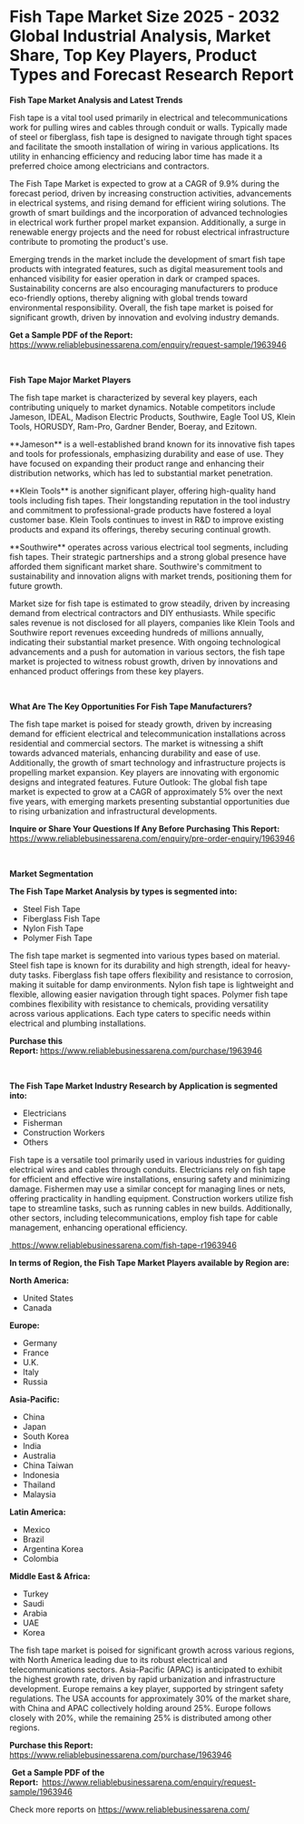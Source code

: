 <p><h1>Fish Tape Market Size 2025 - 2032 Global Industrial Analysis, Market Share, Top Key Players, Product Types and Forecast Research Report</h1></p><p><strong>Fish Tape Market Analysis and Latest Trends</strong></p>
<p><p>Fish tape is a vital tool used primarily in electrical and telecommunications work for pulling wires and cables through conduit or walls. Typically made of steel or fiberglass, fish tape is designed to navigate through tight spaces and facilitate the smooth installation of wiring in various applications. Its utility in enhancing efficiency and reducing labor time has made it a preferred choice among electricians and contractors.</p><p>The Fish Tape Market is expected to grow at a CAGR of 9.9% during the forecast period, driven by increasing construction activities, advancements in electrical systems, and rising demand for efficient wiring solutions. The growth of smart buildings and the incorporation of advanced technologies in electrical work further propel market expansion. Additionally, a surge in renewable energy projects and the need for robust electrical infrastructure contribute to promoting the product's use.</p><p>Emerging trends in the market include the development of smart fish tape products with integrated features, such as digital measurement tools and enhanced visibility for easier operation in dark or cramped spaces. Sustainability concerns are also encouraging manufacturers to produce eco-friendly options, thereby aligning with global trends toward environmental responsibility. Overall, the fish tape market is poised for significant growth, driven by innovation and evolving industry demands.</p></p>
<p><strong>Get a Sample PDF of the Report:&nbsp;</strong> <a href="https://www.reliablebusinessarena.com/enquiry/request-sample/1963946?utm_campaign=2106&utm_medium=2&utm_source=Github&utm_content=ia&utm_term=18022025&utm_id=fish-tape">https://www.reliablebusinessarena.com/enquiry/request-sample/1963946</a></p>
<p>&nbsp;</p>
<p><strong>Fish Tape Major Market Players</strong></p>
<p><p>The fish tape market is characterized by several key players, each contributing uniquely to market dynamics. Notable competitors include Jameson, IDEAL, Madison Electric Products, Southwire, Eagle Tool US, Klein Tools, HORUSDY, Ram-Pro, Gardner Bender, Boeray, and Ezitown.</p><p>**Jameson** is a well-established brand known for its innovative fish tapes and tools for professionals, emphasizing durability and ease of use. They have focused on expanding their product range and enhancing their distribution networks, which has led to substantial market penetration.</p><p>**Klein Tools** is another significant player, offering high-quality hand tools including fish tapes. Their longstanding reputation in the tool industry and commitment to professional-grade products have fostered a loyal customer base. Klein Tools continues to invest in R&D to improve existing products and expand its offerings, thereby securing continual growth.</p><p>**Southwire** operates across various electrical tool segments, including fish tapes. Their strategic partnerships and a strong global presence have afforded them significant market share. Southwire's commitment to sustainability and innovation aligns with market trends, positioning them for future growth.</p><p>Market size for fish tape is estimated to grow steadily, driven by increasing demand from electrical contractors and DIY enthusiasts. While specific sales revenue is not disclosed for all players, companies like Klein Tools and Southwire report revenues exceeding hundreds of millions annually, indicating their substantial market presence. With ongoing technological advancements and a push for automation in various sectors, the fish tape market is projected to witness robust growth, driven by innovations and enhanced product offerings from these key players.</p></p>
<p>&nbsp;</p>
<p><strong>What Are The Key Opportunities For Fish Tape Manufacturers?</strong></p>
<p><p>The fish tape market is poised for steady growth, driven by increasing demand for efficient electrical and telecommunication installations across residential and commercial sectors. The market is witnessing a shift towards advanced materials, enhancing durability and ease of use. Additionally, the growth of smart technology and infrastructure projects is propelling market expansion. Key players are innovating with ergonomic designs and integrated features. Future Outlook: The global fish tape market is expected to grow at a CAGR of approximately 5% over the next five years, with emerging markets presenting substantial opportunities due to rising urbanization and infrastructural developments.</p></p>
<p><strong>Inquire or Share Your Questions If Any Before Purchasing This Report:</strong> <a href="https://www.reliablebusinessarena.com/enquiry/pre-order-enquiry/1963946?utm_campaign=2106&utm_medium=2&utm_source=Github&utm_content=ia&utm_term=18022025&utm_id=fish-tape">https://www.reliablebusinessarena.com/enquiry/pre-order-enquiry/1963946</a></p>
<p>&nbsp;</p>
<p><strong>Market Segmentation</strong></p>
<p><strong>The Fish Tape Market Analysis by types is segmented into:</strong></p>
<p><ul><li>Steel Fish Tape</li><li>Fiberglass Fish Tape</li><li>Nylon Fish Tape</li><li>Polymer Fish Tape</li></ul></p>
<p><p>The fish tape market is segmented into various types based on material. Steel fish tape is known for its durability and high strength, ideal for heavy-duty tasks. Fiberglass fish tape offers flexibility and resistance to corrosion, making it suitable for damp environments. Nylon fish tape is lightweight and flexible, allowing easier navigation through tight spaces. Polymer fish tape combines flexibility with resistance to chemicals, providing versatility across various applications. Each type caters to specific needs within electrical and plumbing installations.</p></p>
<p><strong>Purchase this Report:&nbsp;</strong><a href="https://www.reliablebusinessarena.com/purchase/1963946?utm_campaign=2106&utm_medium=2&utm_source=Github&utm_content=ia&utm_term=18022025&utm_id=fish-tape">https://www.reliablebusinessarena.com/purchase/1963946</a></p>
<p>&nbsp;</p>
<p><strong>The Fish Tape Market Industry Research by Application is segmented into:</strong></p>
<p><ul><li>Electricians</li><li>Fisherman</li><li>Construction Workers</li><li>Others</li></ul></p>
<p><p>Fish tape is a versatile tool primarily used in various industries for guiding electrical wires and cables through conduits. Electricians rely on fish tape for efficient and effective wire installations, ensuring safety and minimizing damage. Fishermen may use a similar concept for managing lines or nets, offering practicality in handling equipment. Construction workers utilize fish tape to streamline tasks, such as running cables in new builds. Additionally, other sectors, including telecommunications, employ fish tape for cable management, enhancing operational efficiency.</p></p>
<p><a href="https://www.reliablebusinessarena.com/fish-tape-r1963946?utm_campaign=2106&utm_medium=2&utm_source=Github&utm_content=ia&utm_term=18022025&utm_id=fish-tape">&nbsp;https://www.reliablebusinessarena.com/fish-tape-r1963946</a></p>
<p><strong>In terms of Region, the Fish Tape Market Players available by Region are:</strong></p>
<p>
    <p> <strong> North America: </strong>
        <ul>
            <li>United States</li>
            <li>Canada</li>
        </ul>
        </p> 
    <p> <strong> Europe: </strong>
        <ul>
            <li>Germany</li>
            <li>France</li>
            <li>U.K.</li>
            <li>Italy</li>
            <li>Russia</li>
        </ul>
        </p> 
    <p> <strong> Asia-Pacific: </strong>
        <ul>
            <li>China</li>
            <li>Japan</li>
            <li>South Korea</li>
            <li>India</li>
            <li>Australia</li>
            <li>China Taiwan</li>
            <li>Indonesia</li>
            <li>Thailand</li>
            <li>Malaysia</li>
        </ul>
        </p> 
    <p> <strong> Latin America: </strong>
        <ul>
            <li>Mexico</li>
            <li>Brazil</li>
            <li>Argentina Korea</li>
            <li>Colombia</li>
        </ul>
        </p> 
    <p> <strong> Middle East & Africa: </strong>
        <ul>
            <li>Turkey</li>
            <li>Saudi</li>
            <li>Arabia</li>
            <li>UAE</li>
            <li>Korea</li>
        </ul>
    </p>
    </p>
<p><p>The fish tape market is poised for significant growth across various regions, with North America leading due to its robust electrical and telecommunications sectors. Asia-Pacific (APAC) is anticipated to exhibit the highest growth rate, driven by rapid urbanization and infrastructure development. Europe remains a key player, supported by stringent safety regulations. The USA accounts for approximately 30% of the market share, with China and APAC collectively holding around 25%. Europe follows closely with 20%, while the remaining 25% is distributed among other regions.</p></p>
<p><strong>Purchase this Report: </strong><a href="https://www.reliablebusinessarena.com/purchase/1963946?utm_campaign=2106&utm_medium=2&utm_source=Github&utm_content=ia&utm_term=18022025&utm_id=fish-tape">https://www.reliablebusinessarena.com/purchase/1963946</a></p>
<p>&nbsp;<strong>Get a Sample PDF of the Report:&nbsp;&nbsp;</strong><a href="https://www.reliablebusinessarena.com/enquiry/request-sample/1963946?utm_campaign=2106&utm_medium=2&utm_source=Github&utm_content=ia&utm_term=18022025&utm_id=fish-tape">https://www.reliablebusinessarena.com/enquiry/request-sample/1963946</a></p>
<p><strong></strong></p>
<p>Check more reports on <a href="https://www.reliablebusinessarena.com/?utm_campaign=2106&utm_medium=2&utm_source=Github&utm_content=ia&utm_term=18022025&utm_id=fish-tape">https://www.reliablebusinessarena.com/</a></p>